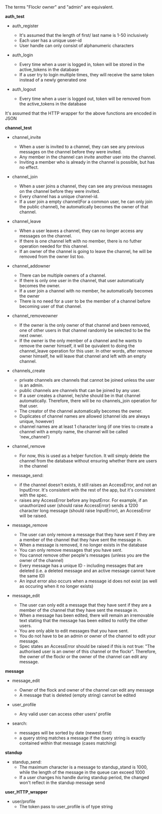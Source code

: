 The terms "Flockr owner" and "admin" are equivalent.

**auth_test**


* auth_register
	* It's assumed that the length of first/ last name is 1-50 inclusively
	* Each user has a unique user-id
	* User handle can only consist of alphanumeric characters

* auth_login
    * Every time when a user is logged in, token will be stored in the active_tokens in the database
    * If a user try to login multiple times, they will receive the same token instead of a newly generated one

* auth_logout
    * Every time when a user is logged out, token will be removed from the active_tokens in the database
    
It's assumed that the HTTP wrapper for the above functions are encoded in JSON

**channel_test**

* channel_invite
    * When a user is invited to a channel, they can see any previous messages on the channel before they were invited.
    * Any member in the channel can invite another user into the channel.
    * Inviting a member who is already in the channel is possible, but has no effect.

* channel_join
    * When a user joins a channel, they can see any previous messages on the channel before they were invited.
    * Every channel has a unique channel-id.
    * If a user join a empty channel(For a common user, he can only join the public channel), he automatically becomes the owner of that channel.

* channel_leave
    * When a user leaves a channel, they can no longer access any messages on the channel.
    * If there is one channel left with no member, there is no futher operation needed for this channel.
    * If an owner of the channel is going to leave the channel, he will be removed from the owner list too.
  
* channel_addowner
    * There can be multiple owners of a channel.
    * If there is only one user in the channel, that user automatically becomes the owner.
    * If a user join a channel with no member, he automatically becomes the owner
    * There is no need for a user to be the member of a channel before becoming user of that channel.
  
* channel_removeowner
    * If the owner is the only owner of that channel and been removed, one of other users in that channel randomly be selected to be the next owner.
    * If the owner is the only member of a channel and he wants to remove the owner himself, it will be quivalent to doing the channel_leave operation for this user. In other words, after remove owner himself, he will leave that channel and left with an empty channel.

* channels_create
    * private channels are channels that cannot be joined unless the user is an admin.
    * public channels are channels that can be joined by any user.
    * If a user creates a channel, he/she should be in that channel automatically. Therefore, there will be no channels_join operation for that user.
    * The creator of the channel automatically becomes the owner.
    * Duplicates of channel names are allowed (channel ids are always unique, however)
    * channel names are at least 1 character long (if one tries to create a channel with a empty name, the channel will be called 'new_channel')

* channel_remove
    * For now, this is used as a helper function. It will simply delete the channel from the database without ensuring whether there are users in the channel

* message_send:
    * if the channel doesn't exists, it still raises an AccessError, and not an InputError. It's consistent with the rest of the app, but it's consistent with the spec.
    * raises any AccessError before any InputError. For example, if an unauthorized user (should raise AccessError) sends a 1200 character long message (should raise InputError), an AccessError will be raised.

* message_remove
    * The user can only remove a message that they have sent if they are a member of the channel that they have sent the message in.
    * When a message is removed, it no longer exists in the database
    * You can only remove messages that you have sent.
    * You cannot remove other people's messages (unless you are the owner of the channel)
    * Every message has a unique ID - including messages that are deleted (i.e. a deleted message and an active message cannot have the same ID)
    * An input error also occurs when a message id does not exist (as well as occuring when it no longer exists)

* message_edit
    * The user can only edit a message that they have sent if they are a member of the channel that they have sent the message in.
    * When a message has been edited, there will remain an irremovable text stating that the message has been edited
    to notify the other users.
    * You are only able to edit messages that you have sent.
    * You do not have to be an admin or owner of the channel to edit your message.
    * Spec states an AccessError should be raised if this is not true: "The authorised user is an owner of this channel or the flockr". Therefore, the owner of the flockr or the owner of the channel can edit any message.

**message**

* message_edit
    * Owner of the flock and owner of the channel can edit any message
    * A message that is deleted (empty string) cannot be edited
* user_profile
    * Any valid user can access other users' profile

* search:
    * messages will be sorted by date (newest first)
    * a query string matches a message if the query string is exactly contained within that message (cases matching)

**standup**

* standup_send:
    * The maximum character is a message to standup_stand is 1000, while the length of the message in the queue can exceed 1000
    * If a user changes his handle during standup period, the changed won't reflect in the standup message send

**user_HTTP_wrapper**

* user/profile
    * The token pass to user_profile is of type string